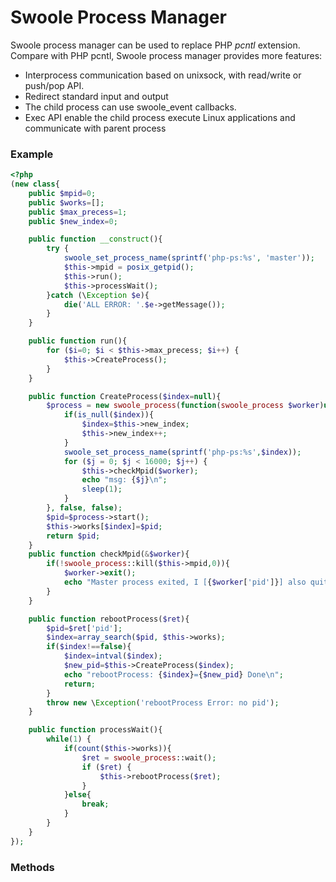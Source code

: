 # Swoole Process Manager

Swoole process manager can be used to replace PHP *pcntl* extension. Compare with PHP pcntl, Swoole process manager provides more features:

* Interprocess communication based on unixsock, with read/write or push/pop API.
* Redirect standard input and output
* The child process can use swoole_event callbacks.
* Exec API enable the child process execute Linux applications and communicate with parent process

### Example

``` php
<?php
(new class{
    public $mpid=0;
    public $works=[];
    public $max_precess=1;
    public $new_index=0;

    public function __construct(){
        try {
            swoole_set_process_name(sprintf('php-ps:%s', 'master'));
            $this->mpid = posix_getpid();
            $this->run();
            $this->processWait();
        }catch (\Exception $e){
            die('ALL ERROR: '.$e->getMessage());
        }
    }

    public function run(){
        for ($i=0; $i < $this->max_precess; $i++) {
            $this->CreateProcess();
        }
    }

    public function CreateProcess($index=null){
        $process = new swoole_process(function(swoole_process $worker)use($index){
            if(is_null($index)){
                $index=$this->new_index;
                $this->new_index++;
            }
            swoole_set_process_name(sprintf('php-ps:%s',$index));
            for ($j = 0; $j < 16000; $j++) {
                $this->checkMpid($worker);
                echo "msg: {$j}\n";
                sleep(1);
            }
        }, false, false);
        $pid=$process->start();
        $this->works[$index]=$pid;
        return $pid;
    }
    public function checkMpid(&$worker){
        if(!swoole_process::kill($this->mpid,0)){
            $worker->exit();
            echo "Master process exited, I [{$worker['pid']}] also quit\n";
        }
    }

    public function rebootProcess($ret){
        $pid=$ret['pid'];
        $index=array_search($pid, $this->works);
        if($index!==false){
            $index=intval($index);
            $new_pid=$this->CreateProcess($index);
            echo "rebootProcess: {$index}={$new_pid} Done\n";
            return;
        }
        throw new \Exception('rebootProcess Error: no pid');
    }

    public function processWait(){
        while(1) {
            if(count($this->works)){
                $ret = swoole_process::wait();
                if ($ret) {
                    $this->rebootProcess($ret);
                }
            }else{
                break;
            }
        }
    }
});
```

### Methods

